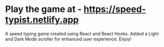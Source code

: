 # Play the game at - https://speed-typist.netlify.app

A speed typing game created using React and React Hooks.
Added a Light and Dark Mode scroller for enhanced user experience.
Enjoy!
